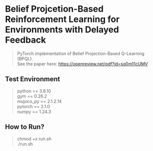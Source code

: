 # Belief Projcetion-Based Reinforcement Learning for Environments with Delayed Feedback
>PyTorch implementation of Belief Projection-Based Q-Learning (BPQL).<br/>
>See the paper here: https://openreview.net/pdf?id=sq0m11cUMV

## Test Environment
>python == 3.8.10<br/>
>gym == 0.26.2<br/>
>mujoco_py == 2.1.2.14<br/>
>pytorch == 2.1.0<br/>
>numpy == 1.24.3<br/>

## How to Run?
>chmod +x run.sh<br/>
>./run.sh
